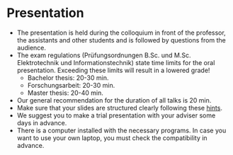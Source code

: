 # Presentation
- The presentation is held during the colloquium in front of the professor, the assistants and other students and is followed by questions from the audience.
- The exam regulations (Prüfungsordnungen B.Sc. und M.Sc. Elektrotechnik und Informationstechnik) state time limits for the oral presentation. Exceeding these limits will result in a lowered grade!
  - Bachelor thesis: 20-30 min.
  - Forschungsarbeit: 20-30 min.
  - Master thesis: 20-40 min.
- Our general recommendation for the duration of all talks is 20 min.
- Make sure that your slides are structured clearly following these [hints](https://ilias3.uni-stuttgart.de/goto.php?target=wiki_449273_hints_on_presentation).
- We suggest you to make a trial presentation with your adviser some days in advance.
- There is a computer installed with the necessary programs. In case you want to use your own laptop, you must check the compatibility in advance.
